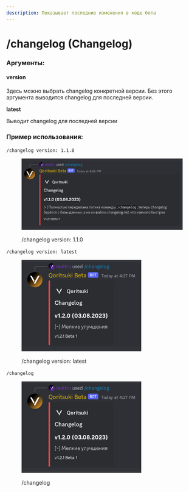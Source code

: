 ```yaml
---
description: Показывает последние изменения в коде бота
---
```


# /changelog (Changelog)

### Аргументы:

#### version

Здесь можно выбрать changelog конкретной версии. Без этого аргумента выводится changelog для последней версии.

**latest**

Выводит changelog для последней версии

### Пример использования:

`/changelog version: 1.1.0`

<div align="left">

<figure><img src="../.gitbook/assets/Screenshot_20230806_162627.png" alt=""><figcaption><p>/changelog version: 1.1.0</p></figcaption></figure>

</div>

`/changelog version: latest`

<div align="left">

<figure><img src="../.gitbook/assets/Screenshot_20230806_162753.png" alt=""><figcaption><p>/changelog version: latest</p></figcaption></figure>

</div>

`/changelog`

<div align="left">

<figure><img src="../.gitbook/assets/Screenshot_20230806_162753.png" alt=""><figcaption><p>/changelog</p></figcaption></figure>

</div>
